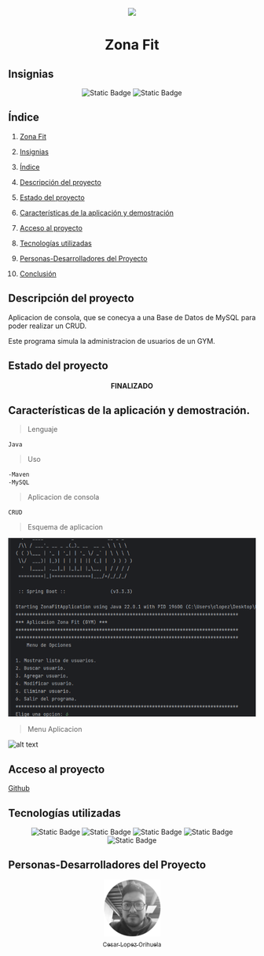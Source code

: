 <p align="center">
<img src="./img/gym.png"
 width="300">
</p>

<h1 align="center" id="fit">Zona Fit</h1>

## Insignias

<section align="center">

![Static Badge](https://img.shields.io/badge/CURSO-PRACTICA-green)
![Static Badge](https://img.shields.io/badge/PROYECTO-Udemy-purple)

</section>

## Índice

1. [Zona Fit](#fit)

2. [Insignias](#insignias)

3. [Índice](#índice)

4. [Descripción del proyecto](#descripción-del-proyecto)

5. [Estado del proyecto](#Estado-del-proyecto)

6. [Características de la aplicación y demostración](#Características-de-la-aplicación-y-demostración)

7. [Acceso al proyecto](#acceso-proyecto)

8. [Tecnologías utilizadas](#tecnologías-utilizadas)

9. [Personas-Desarrolladores del Proyecto](#personas-desarrolladores)

10. [Conclusión](#conclusión)

## Descripción del proyecto

Aplicacion de consola, que se conecya a una Base de Datos de MySQL para poder realizar un CRUD.

Este programa simula la administracion de usuarios de un GYM.

## Estado del proyecto

<h4 align="center">
FINALIZADO
</h4>

## Características de la aplicación y demostración.

> Lenguaje

    Java

> Uso

    -Maven
    -MySQL

> Aplicacion de consola

    CRUD

> Esquema de aplicacion

![alt text](img/image.png)

> Menu Aplicacion

![alt text](img/image2.png)

## Acceso al proyecto

[Github](https://github.com/Chinicuil87/programacionJava/tree/main/ZonaFit)

## Tecnologías utilizadas

<section align="center">

![Static Badge](https://img.shields.io/badge/IDE-IntelliJ-purple)
![Static Badge](https://img.shields.io/badge/LENGUAJE-JAVA-orange)
![Static Badge](https://img.shields.io/badge/JAVA-Maven-blue)
![Static Badge](https://img.shields.io/badge/JDK-22-red)
![Static Badge](https://img.shields.io/badge/DB-MySQL-white)

</section>

## Personas-Desarrolladores del Proyecto

<section align="center">

[<img src="./img/chinicuil.png" width=115><br><sub>Cesar Lopez Orihuela</sub>](https://github.com/Chinicuil87)

</section>

